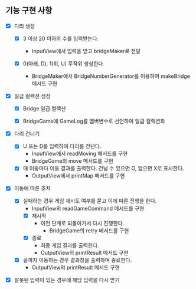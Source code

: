 ## 기능 구현 사항

- [x] 다리 생성 
  - [x] 3 이상 20 이하의 수를 입력받는다.
    - InputView에서 입력을 받고 bridgeMaker로 전달
  
  - [x] 0(아래, D), 1(위, U) 무작위 생성한다.
    - BridgeMaker에서 BridgeNumberGenerator를 이용하여 makeBridge 메서드 구현


- [x] 일급 컬렉션 생성
  - [x] Bridge 일급 컬렉션
  - [x] BridgeGame에 GameLog를 멤버변수로 선언하여 일급 컬렉션화


- [x] 다리 건너기
  - [x] U 또는 D를 입력하여 다리를 건넌다.
    - InputView에서 readMoving 메서드를 구현
    - BridgeGame의 move 메서드를 구현
  - [x] 매 이동마다 이동 결과를 출력한다. 건널 수 있으면 O, 없으면 X로 표시한다.
    - OutputView에서 printMap 메서드를 구현


- [x] 이동에 따른 조치
  - [x] 실패하는 경우 게임 재시도 여부를 묻고 이에 따른 진행을 한다.
    - InputView의 readGameCommand 메서드를 구현
    - [x] 재시작
      - 이전 단계로 되돌아가서 다시 진행한다.
        - BridgeGame의 retry 메서드를 구현
    - [x] 종료
      - 최종 게임 결과를 출력한다.
      - OutputView의 printResult 메서드 구현
  - [x] 끝까지 이동하는 경우 결과창을 출력하며 종료한다.
    - OutputView의 printResult 메서드 구현

  
- [x] 잘못된 입력이 있는 경우에 해당 입력을 다시 받기


